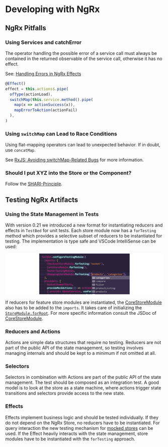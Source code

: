 <!--
kb_guide
kb_pwa
kb_everyone
kb_sync_latest_only
-->

# Developing with NgRx

## NgRx Pitfalls

### Using Services and catchError

The operator handling the possible error of a service call must always be contained in the returned observable of the service call, otherwise it has no effect.

See: [Handling Errors in NgRx Effects](https://medium.com/city-pantry/handling-errors-in-ngrx-effects-a95d918490d9)

```typescript
@Effect()
effect = this.actions$.pipe(
  ofType(actionLoad),
  switchMap(this.service.method().pipe(
    map(x => actionSuccess(x)),
    mapErrorToAction(actionFail)
  ),
)
```

### Using `switchMap` can Lead to Race Conditions

Using flat-mapping operators can lead to unexpected behavior.
If in doubt, use `concatMap`.

See [RxJS: Avoiding switchMap-Related Bugs](https://cartant.medium.com/switchmap-bugs-b6de69155524) for more information.

### Should I put XYZ into the Store or the Component?

Follow the [SHARI-Principle](https://ngrx.io/docs#when-should-i-use-ngrx-for-state-management).

## Testing NgRx Artifacts

### Using the State Management in Tests

With version 0.21 we introduced a new format for instantiating reducers and effects in `TestBed` for unit tests.
Each store module now has a `forTesting` method which provides a selective subset of reducers to be instantiated for testing.
The implementation is type safe and VSCode IntelliSense can be used:

![Type safe forTesting](./state-management-fortesting-typesafe.png)

If reducers for feature store modules are instantiated, the [CoreStoreModule][core-store-module] also has to be added to the `imports`.
It takes care of initializing the [`StoreModule.forRoot`](https://ngrx.io/api/store/StoreModule#forroot).
For more specific information consult the JSDoc of [CoreStoreModule][core-store-module].

[core-store-module]: ../../src/app/core/store/core/core-store.module.ts

### Reducers and Actions

Actions are simple data structures that require no testing.
Reducers are not part of the public API of the state management, so testing involves managing internals and should be kept to a minimum if not omitted at all.

### Selectors

Selectors in combination with Actions are part of the public API of the state management.
The test should be composed as an integration test.
A good model is to look at the store as a state machine, where actions trigger state transitions and selectors provide access to the new state.

### Effects

Effects implement business logic and should be tested individually.
If they do not depend on the NgRx Store, no reducers have to be instantiated.
For query interaction the new testing mechanism for [mocked stores](https://ngrx.io/guide/store/testing) can be used.
If the Effect heavily interacts with the state management, store modules have to be instantiated with the `forTesting` approach.
